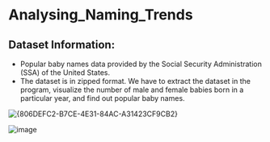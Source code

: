 # Analysing_Naming_Trends

## **Dataset Information:**

- Popular baby names data provided by the Social Security Administration (SSA)
of the United States.
- The dataset is in zipped format. We have to extract the dataset in the program,
visualize the number of male and female babies born in a particular year, and
find out popular baby names.

![{806DEFC2-B7CE-4E31-84AC-A31423CF9CB2}](https://github.com/user-attachments/assets/f4574fec-9b28-499c-a285-97f9690cf185)

![image](https://github.com/user-attachments/assets/4af0971f-ba43-49fb-a58f-613e488979c3)



